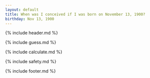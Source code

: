 ```yaml
---
layout: default
title: When was I conceived if I was born on November 13, 1900?
birthday: Nov 13, 1900
---
```


{% include header.md %}

{% include guess.md %}

{% include calculate.md %}

{% include safety.md %}

{% include footer.md %}



